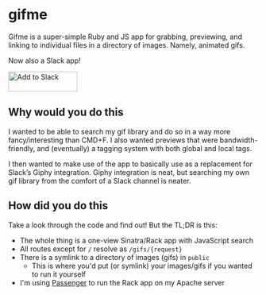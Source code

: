 # gifme
Gifme is a super-simple Ruby and JS app for grabbing, previewing, and linking to individual files
in a directory of images. Namely, animated gifs.

Now also a Slack app!

<a href="https://slack.com/oauth/authorize?scope=commands&client_id=17993112226.17993295106"><img alt="Add to Slack" height="40" width="139" src="https://platform.slack-edge.com/img/add_to_slack.png" srcset="https://platform.slack-edge.com/img/add_to_slack.png 1x, https://platform.slack-edge.com/img/add_to_slack@2x.png 2x" /></a>

## Why would you do this
I wanted to be able to search my gif library and do so in a way more fancy/interesting than CMD+F.
I also wanted previews that were bandwidth-friendly, and (eventually) a tagging system with both
global and local tags.

I then wanted to make use of the app to basically use as a replacement for Slack’s Giphy
integration. Giphy integration is neat, but searching my own gif library from the comfort of a
Slack channel is neater.

## How did you do this
Take a look through the code and find out! But the TL;DR is this:

- The whole thing is a one-view Sinatra/Rack app with JavaScript search
- All routes except for `/` resolve as `/gifs/{request}`
- There is a symlink to a directory of images (gifs) in `public`
  - This is where you'd put (or symlink) your images/gifs if you wanted to run it yourself
- I'm using [Passenger](https://www.phusionpassenger.com) to run the Rack app on my Apache server
